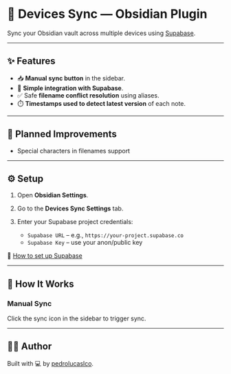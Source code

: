 # 📱 Devices Sync — Obsidian Plugin

Sync your Obsidian vault across multiple devices using [Supabase](https://supabase.com).

---

## ✨ Features

- 📥 **Manual sync button** in the sidebar.
- 🔐 **Simple integration with Supabase**.
- ✅ Safe **filename conflict resolution** using aliases.
- ⏱️ **Timestamps used to detect latest version** of each note.

---

## 🧪 Planned Improvements

- Special characters in filenames support

---

## ⚙️ Setup

1. Open **Obsidian Settings**.
2. Go to the **Devices Sync Settings** tab.
3. Enter your Supabase project credentials:

   - `Supabase URL` – e.g., `https://your-project.supabase.co`
   - `Supabase Key` – use your anon/public key

🔗 [How to set up Supabase](https://supabase.com/docs/guides/api)

---

## 📌 How It Works

### Manual Sync
Click the sync icon in the sidebar to trigger sync.

---

## 🧑‍💻 Author

Built with 💻 by [pedrolucaslco](https://github.com/pedrolucaslcosta).